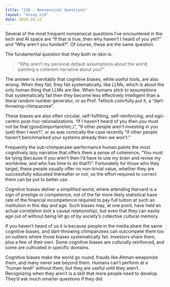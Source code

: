 ```yaml
---
title: "230 - Nonsensical Questions"
layout: "essay.njk"
date: 2024-10-12
---
```


Several of the most frequent nonsensical questions I’ve encountered in the tech and AI space are “If that is true, then why haven’t I heard of you yet?” and “Why aren’t you funded?”. Of course, these are the same question. 

The fundamental question that they both re-skin is:

> “Why aren’t my personal default assumptions about the world painting a coherent narrative about you?”

The answer is inevitably that cognitive biases, while useful tools, are also wrong. When they fail, they fail systematically, like LLMs, which is about the only human thing that LLMs are like. When humans stick to assumptions that systematically fail then they become less effectively intelligent than a literal random number generator, or as Prof. Tetlock colorfully put it, a “dart-throwing-chimpanzee”. 

These biases are also often circular, self-fulfilling, self-reinforcing, and ego-centric post-hoc rationalizations. “If I haven’t heard of you then you must not be that (good/important/etc.)”, “If other people aren’t investing in you (yet) then I won’t”, or as was comically the case recently “If other people haven’t benchmarked your systems already then we won’t.” 
 
Frequently the sub-chimpanzee-performance human paints the most cognitively lazy narrative that offers them a sense of coherence, “You must be lying (because if you aren’t then I’d have to use my brain and revise my worldview, and who has time to do that?)”. Fortunately for those who they target, these people usually offer no non-trivial value, whether they are successfully educated thereafter or not, so the effort required to correct them can be put to better use.

Cognitive biases deliver a simplified world, where attending Harvard is a sign of prestige or competence, not of the far more likely statistical base rate of the financial incompetence required to pay full tuition at such an institution in this day and age. Such biases may, at one point, have held an actual correlation (not a causal relationship), but even that they can easily age out of without being let go of by society’s collective cultural memory. 

If you haven’t heard of us it is because people in the media share the same cognitive biases, and dart-throwing chimpanzees can outcompete them too on outliers where those biases systematically fail. Investors share them, plus a few of their own. Some cognitive biases are culturally reinforced, and some are cultivated in specific domains.

Cognitive biases make the world go round, frauds like Altman weaponize them, and many never see beyond them. Humans can’t perform at a “human level” without them, but they are useful until they aren’t. Recognizing when they aren’t is a skill that more people need to develop. They’d ask much smarter questions if they did.

